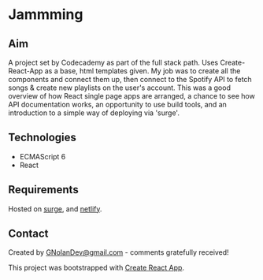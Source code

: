 # Jammming

## Aim

A project set by Codecademy as part of the full stack path. Uses Create-React-App as a base, html templates given. My job was to create all the components and connect them up, then connect to the Spotify API to fetch songs & create new playlists on the user's account.
This was a good overview of how React single page apps are arranged, a chance to see how API documentation works, an opportunity to use build tools, and an introduction to a simple way of deploying via 'surge'.

## Technologies

- ECMAScript 6
- React

## Requirements

Hosted on [surge](http://gnolandevjammming.surge.sh/), and [netlify](http://gnolandevjammming.netlify.app/).

## Contact

Created by GNolanDev@gmail.com - comments gratefully received!

This project was bootstrapped with [Create React App](https://github.com/facebook/create-react-app).
